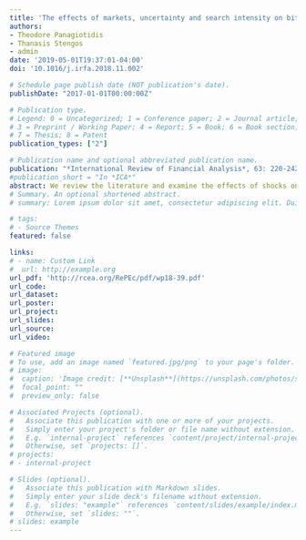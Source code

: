 ```yaml
---
title: 'The effects of markets, uncertainty and search intensity on bitcoin returns'
authors:
- Theodore Panagiotidis
- Thanasis Stengos
- admin
date: '2019-05-01T19:37:01-04:00'
doi: '10.1016/j.irfa.2018.11.002'

# Schedule page publish date (NOT publication's date).
publishDate: "2017-01-01T00:00:00Z"

# Publication type.
# Legend: 0 = Uncategorized; 1 = Conference paper; 2 = Journal article;
# 3 = Preprint / Working Paper; 4 = Report; 5 = Book; 6 = Book section;
# 7 = Thesis; 8 = Patent
publication_types: ["2"]

# Publication name and optional abbreviated publication name.
publication: "*International Review of Financial Analysis*, 63: 220-242"
#publication_short = "In *ICA*"
abstract: We review the literature and examine the effects of shocks on bitcoin returns. We assess the effects of factors such as stock market returns, exchange rates, gold and oil returns, FED's and ECB's rates and internet trends on bitcoin returns. Alternative VAR and FAVAR models are employed and generalized as well as local impulse response functions are produced. Our results reveal (i) a significant interaction between bitcoin and traditional stock markets, (ii) a weaker interaction with FX markets and the macroeconomy and (iii) an anemic importance of popularity measures. Lastly, we reveal the increased impact of Asian markets on bitcoin compared to other geographically-defined markets, which however appears to have waned in the last two years after the Chinese regulatory interventions and the sudden contraction of CNY's share in bitcoin trading volume.
# Summary. An optional shortened abstract.
# summary: Lorem ipsum dolor sit amet, consectetur adipiscing elit. Duis posuere tellus ac convallis placerat. Proin tincidunt magna sed ex sollicitudin condimentum.

# tags:
# - Source Themes
featured: false

links:
# - name: Custom Link
#  url: http://example.org
url_pdf: 'http://rcea.org/RePEc/pdf/wp18-39.pdf'
url_code: 
url_dataset: 
url_poster: 
url_project: 
url_slides: 
url_source: 
url_video: 

# Featured image
# To use, add an image named `featured.jpg/png` to your page's folder. 
# image:
#  caption: 'Image credit: [**Unsplash**](https://unsplash.com/photos/s9CC2SKySJM)'
#  focal_point: ""
#  preview_only: false

# Associated Projects (optional).
#   Associate this publication with one or more of your projects.
#   Simply enter your project's folder or file name without extension.
#   E.g. `internal-project` references `content/project/internal-project/index.md`.
#   Otherwise, set `projects: []`.
# projects:
# - internal-project

# Slides (optional).
#   Associate this publication with Markdown slides.
#   Simply enter your slide deck's filename without extension.
#   E.g. `slides: "example"` references `content/slides/example/index.md`.
#   Otherwise, set `slides: ""`.
# slides: example
---
```

